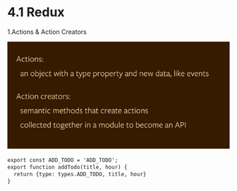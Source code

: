 # 4.1 Redux

1.Actions & Action Creators

![](QQ20160719-2.png)

```
export const ADD_TODO = 'ADD_TODO';
export function addTodo(title, hour) {
  return {type: types.ADD_TODO, title, hour}
}
```
